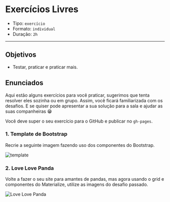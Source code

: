 # Exercícios Livres

- Tipo: `exercício`
- Formato: `individual`
- Duração: `2h`

***

## Objetivos

- Testar, praticar e praticar mais.

## Enunciados

Aqui estão alguns exercícios para você praticar, sugerimos que tenta resolver
eles sozinha ou em grupo. Assim, você ficará familiarizada com os desafios. E
se quiser pode apresentar a sua solução para a sala e ajudar as suas
companheiras 😁

Você deve super o seu exercício para o GitHub e publicar no `gh-pages`.

### 1. Template de Bootstrap

Recrie a seguinte imagem fazendo uso dos componentes do Bootstrap.

![template](https://raw.githubusercontent.com/Laboratoria/curricula-js/f659ee55eeb322341c314d7d080bb22468e9a576/04-social-network/01-css-frameworks/07-guided-exercises/template-bootstrap.png)

### 2. Love Love Panda

Volte a fazer o seu site para amantes de pandas, mas agora usando o grid e
componentes do Materialize, utilize as imagens do desafio passado.

![Love Love Panda](https://raw.githubusercontent.com/Laboratoria/curricula-js/a5233dee21c1cb455bc0c044ad4eb0f6b906f960/04-social-network/00-rwd/05-guided-exercises/love-love-panda.png)

